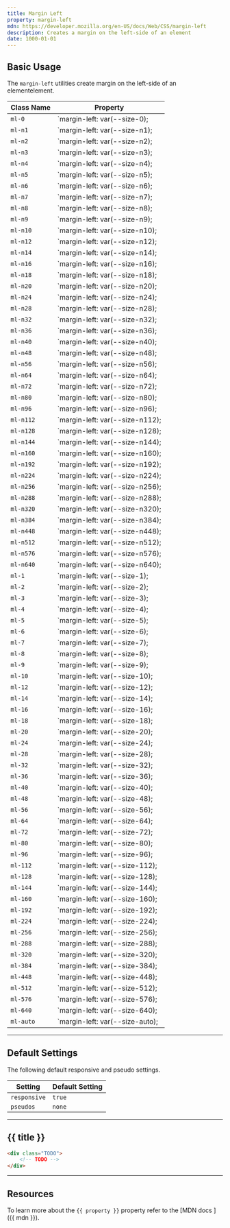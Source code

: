 ```yaml
---
title: Margin Left
property: margin-left
mdn: https://developer.mozilla.org/en-US/docs/Web/CSS/margin-left
description: Creates a margin on the left-side of an element
date: 1000-01-01
---
```


## Basic Usage

The `margin-left` utilities create margin on the left-side of an elementelement.

| Class Name | Property                        |
| ---------- | ------------------------------- |
| `ml-0`     | `margin-left: var(--size-0);    |
| `ml-n1`    | `margin-left: var(--size-n1);   |
| `ml-n2`    | `margin-left: var(--size-n2);   |
| `ml-n3`    | `margin-left: var(--size-n3);   |
| `ml-n4`    | `margin-left: var(--size-n4);   |
| `ml-n5`    | `margin-left: var(--size-n5);   |
| `ml-n6`    | `margin-left: var(--size-n6);   |
| `ml-n7`    | `margin-left: var(--size-n7);   |
| `ml-n8`    | `margin-left: var(--size-n8);   |
| `ml-n9`    | `margin-left: var(--size-n9);   |
| `ml-n10`   | `margin-left: var(--size-n10);  |
| `ml-n12`   | `margin-left: var(--size-n12);  |
| `ml-n14`   | `margin-left: var(--size-n14);  |
| `ml-n16`   | `margin-left: var(--size-n16);  |
| `ml-n18`   | `margin-left: var(--size-n18);  |
| `ml-n20`   | `margin-left: var(--size-n20);  |
| `ml-n24`   | `margin-left: var(--size-n24);  |
| `ml-n28`   | `margin-left: var(--size-n28);  |
| `ml-n32`   | `margin-left: var(--size-n32);  |
| `ml-n36`   | `margin-left: var(--size-n36);  |
| `ml-n40`   | `margin-left: var(--size-n40);  |
| `ml-n48`   | `margin-left: var(--size-n48);  |
| `ml-n56`   | `margin-left: var(--size-n56);  |
| `ml-n64`   | `margin-left: var(--size-n64);  |
| `ml-n72`   | `margin-left: var(--size-n72);  |
| `ml-n80`   | `margin-left: var(--size-n80);  |
| `ml-n96`   | `margin-left: var(--size-n96);  |
| `ml-n112`  | `margin-left: var(--size-n112); |
| `ml-n128`  | `margin-left: var(--size-n128); |
| `ml-n144`  | `margin-left: var(--size-n144); |
| `ml-n160`  | `margin-left: var(--size-n160); |
| `ml-n192`  | `margin-left: var(--size-n192); |
| `ml-n224`  | `margin-left: var(--size-n224); |
| `ml-n256`  | `margin-left: var(--size-n256); |
| `ml-n288`  | `margin-left: var(--size-n288); |
| `ml-n320`  | `margin-left: var(--size-n320); |
| `ml-n384`  | `margin-left: var(--size-n384); |
| `ml-n448`  | `margin-left: var(--size-n448); |
| `ml-n512`  | `margin-left: var(--size-n512); |
| `ml-n576`  | `margin-left: var(--size-n576); |
| `ml-n640`  | `margin-left: var(--size-n640); |
| `ml-1`     | `margin-left: var(--size-1);    |
| `ml-2`     | `margin-left: var(--size-2);    |
| `ml-3`     | `margin-left: var(--size-3);    |
| `ml-4`     | `margin-left: var(--size-4);    |
| `ml-5`     | `margin-left: var(--size-5);    |
| `ml-6`     | `margin-left: var(--size-6);    |
| `ml-7`     | `margin-left: var(--size-7);    |
| `ml-8`     | `margin-left: var(--size-8);    |
| `ml-9`     | `margin-left: var(--size-9);    |
| `ml-10`    | `margin-left: var(--size-10);   |
| `ml-12`    | `margin-left: var(--size-12);   |
| `ml-14`    | `margin-left: var(--size-14);   |
| `ml-16`    | `margin-left: var(--size-16);   |
| `ml-18`    | `margin-left: var(--size-18);   |
| `ml-20`    | `margin-left: var(--size-20);   |
| `ml-24`    | `margin-left: var(--size-24);   |
| `ml-28`    | `margin-left: var(--size-28);   |
| `ml-32`    | `margin-left: var(--size-32);   |
| `ml-36`    | `margin-left: var(--size-36);   |
| `ml-40`    | `margin-left: var(--size-40);   |
| `ml-48`    | `margin-left: var(--size-48);   |
| `ml-56`    | `margin-left: var(--size-56);   |
| `ml-64`    | `margin-left: var(--size-64);   |
| `ml-72`    | `margin-left: var(--size-72);   |
| `ml-80`    | `margin-left: var(--size-80);   |
| `ml-96`    | `margin-left: var(--size-96);   |
| `ml-112`   | `margin-left: var(--size-112);  |
| `ml-128`   | `margin-left: var(--size-128);  |
| `ml-144`   | `margin-left: var(--size-144);  |
| `ml-160`   | `margin-left: var(--size-160);  |
| `ml-192`   | `margin-left: var(--size-192);  |
| `ml-224`   | `margin-left: var(--size-224);  |
| `ml-256`   | `margin-left: var(--size-256);  |
| `ml-288`   | `margin-left: var(--size-288);  |
| `ml-320`   | `margin-left: var(--size-320);  |
| `ml-384`   | `margin-left: var(--size-384);  |
| `ml-448`   | `margin-left: var(--size-448);  |
| `ml-512`   | `margin-left: var(--size-512);  |
| `ml-576`   | `margin-left: var(--size-576);  |
| `ml-640`   | `margin-left: var(--size-640);  |
| `ml-auto`  | `margin-left: var(--size-auto); |

---

## Default Settings

The following default responsive and pseudo settings.

| Setting      | Default Setting |
| ------------ | --------------- |
| `responsive` | `true`          |
| `pseudos`    | `none`          |

---

## {{ title }}

<div class="bg-silver-200 p-20 h-256 radius-md flex flex-wrap align-content-center">
  <!-- ... -->
</div>

```html
<div class="TODO">
	<!-- TODO -->
</div>
```

---

## Resources

To learn more about the `{{ property }}` property refer to the [MDN docs <i class="far fa-external-link ml-6"></i>]({{ mdn }}).
